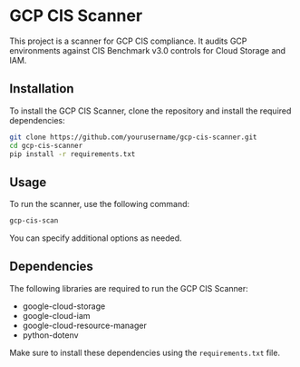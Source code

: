 # GCP CIS Scanner

This project is a scanner for GCP CIS compliance. It audits GCP environments against CIS Benchmark v3.0 controls for Cloud Storage and IAM.

## Installation

To install the GCP CIS Scanner, clone the repository and install the required dependencies:

```bash
git clone https://github.com/yourusername/gcp-cis-scanner.git
cd gcp-cis-scanner
pip install -r requirements.txt
```

## Usage

To run the scanner, use the following command:

```bash
gcp-cis-scan
```

You can specify additional options as needed.

## Dependencies

The following libraries are required to run the GCP CIS Scanner:

- google-cloud-storage
- google-cloud-iam
- google-cloud-resource-manager
- python-dotenv

Make sure to install these dependencies using the `requirements.txt` file.

